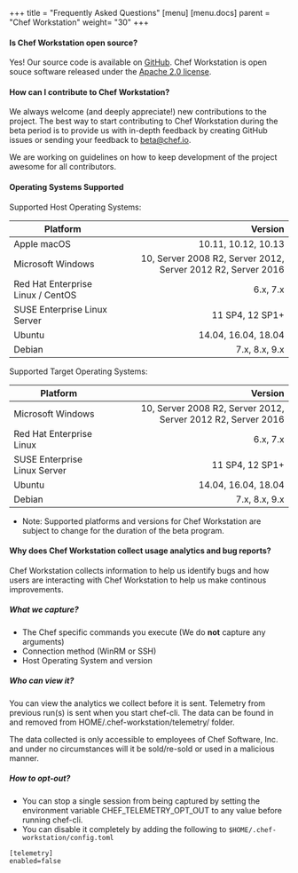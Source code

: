 +++
title = "Frequently Asked Questions"
[menu]
  [menu.docs]
    parent = "Chef Workstation"
    weight= "30"
+++


#### Is Chef Workstation open source? 

Yes! Our source code is available on [GitHub](https://github.com/chef/chef-workstation). Chef Workstation is open souce software released under the [Apache 2.0 license](https://github.com/chef/chef-workstation/blob/master/LICENSE). 

#### How can I contribute to Chef Workstation?

We always welcome (and deeply appreciate!) new contributions to the project. The best way to start contributing to Chef Workstation during the beta period is to provide us with in-depth feedback by creating GitHub issues or sending your feedback to <beta@chef.io>. 

We are working on guidelines on how to keep development of the project awesome for all contributors. 

#### Operating Systems Supported 

Supported Host Operating Systems:

| Platform                         | Version  |
| -------------                    | -----:|
| Apple macOS                      | 10.11, 10.12, 10.13|
| Microsoft Windows                | 10, Server 2008 R2, Server 2012, Server 2012 R2, Server 2016 |
| Red Hat Enterprise Linux / CentOS| 6.x, 7.x |
| SUSE Enterprise Linux Server     | 11 SP4, 12 SP1+ |
| Ubuntu                           | 14.04, 16.04, 18.04 |
| Debian                           | 7.x, 8.x, 9.x |

Supported Target Operating Systems:

| Platform                         | Version  |
| -------------                    | -----:|
| Microsoft Windows                | 10, Server 2008 R2, Server 2012, Server 2012 R2, Server 2016 |
| Red Hat Enterprise Linux         | 6.x, 7.x |
| SUSE Enterprise Linux Server     | 11 SP4, 12 SP1+ |
| Ubuntu                           | 14.04, 16.04, 18.04 |
| Debian                           | 7.x, 8.x, 9.x |

* Note: Supported platforms and versions for Chef Workstation are subject to change for the duration of the beta program. 

#### Why does Chef Workstation collect usage analytics and bug reports? 

Chef Workstation collects information to help us identify bugs and how users are interacting with Chef Workstation to help us make continous improvements.

##### What we capture? 

- The Chef specific commands you execute (We do **not** capture any arguments)
- Connection method (WinRM or SSH)
- Host Operating System and version 

##### Who can view it?

You can view the analytics we collect before it is sent. Telemetry from previous run(s) is sent when you start chef-cli. The data can be found in and removed from HOME/.chef-workstation/telemetry/ folder. 

The data collected is only accessible to employees of Chef Software, Inc. and under no circumstances will it be sold/re-sold or used in a malicious manner. 

##### How to opt-out?

- You can stop a single session from being captured by setting the environment variable CHEF_TELEMETRY_OPT_OUT to any value before running chef-cli. 
- You can disable it completely by adding the following to `$HOME/.chef-workstation/config.toml`

```
[telemetry]
enabled=false
```


